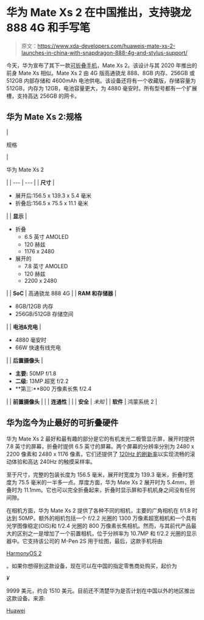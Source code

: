 # 华为 Mate Xs 2 在中国推出，支持骁龙 888 4G 和手写笔

> 原文：<https://www.xda-developers.com/huaweis-mate-xs-2-launches-in-china-with-snapdragon-888-4g-and-stylus-support/>

今天，华为宣布了其下一款[可折叠手机](https://www.xda-developers.com/best-foldable-phones/)，Mate Xs 2。该设计与其 2020 年推出的前身 Mate Xs 相似。Mate Xs 2 由 4G 版高通骁龙 888、8GB 内存、256GB 或 512GB 内部存储和 4600mAh 电池供电。该设备还将有一个收藏版，存储容量为 512GB，内存为 12GB，电池容量更大，为 4880 毫安时。所有型号都有一个扩展槽，支持高达 256GB 的网卡。

## 华为 Mate Xs 2:规格

| 

规格

 | 

华为 Mate Xs 2

 |
| --- | --- |
| **尺寸** | 

*   展开后:156.5 x 139.3 x 5.4 毫米
*   折叠后:156.5 x 75.5 x 11.1 毫米

 |
| **显示** | 

*   折叠
    *   6.5 英寸 AMOLED
    *   120 赫兹
    *   1176 x 2480
*   展开的
    *   7.8 英寸 AMOLED
    *   120 赫兹
    *   2200 x 2480

 |
| **SoC** | 高通骁龙 888 4G |
| **RAM 和存储器** | 

*   8GB/12GB 内存
*   256GB/512GB 存储空间

 |
| **电池&充电** | 

*   4880 毫安时
*   66W 快速有线充电

 |
| **后置摄像头** | 

*   **主要:** 50MP f/1.8
*   **二级:** 13MP 超宽 f/2.2
*   **第三:**800 万像素长焦 f/2.4

 |
| **前置摄像头** |  |
| **连通性** |  |
| **安全** | *未知* |
| **软件** | 鸿蒙系统 2 |

## 华为迄今为止最好的可折叠硬件

华为 Mate Xs 2 最好和最有趣的部分是它的有机发光二极管显示屏，展开时提供 7.8 英寸的屏幕，折叠时提供 6.5 英寸的屏幕。两个屏幕的分辨率分别为 2480 x 2200 像素和 2480 x 1176 像素，它们还提供了 [120Hz 的刷新率](https://www.xda-developers.com/smartphone-display-refresh-rates-explained/)以实现流畅的滚动体验和高达 240Hz 的触摸采样率。

至于尺寸，完整的包装长度为 156.5 毫米，展开时宽度为 139.3 毫米，折叠时宽度为 75.5 毫米的一半多一点。厚度方面，华为 Mate Xs 2 展开时为 5.4mm，折叠时为 11.1mm。它也可以完全折叠起来，折叠时显示屏和手机机身之间没有任何间隙。

在相机方面，华为 Mate Xs 2 提供了各种不同的相机，主要的广角相机在 f/1.8 时达到 50MP。额外的相机包括一个 f/2.2 光圈的 1300 万像素超宽相机和一个具有光学图像稳定(OIS)和 f/2.4 光圈的 800 万像素长焦相机。然而，与其前代产品最大的区别之一是增加了一个前置相机，位于分辨率为 10.7MP 和 f/2.2 光圈的显示器中。它支持该公司的 M-Pen 2S 用于绘图，最后，这款手机将由

[HarmonyOS 2](https://www.xda-developers.com/harmony-os-2-0-initial-version-based-on-android/#update1)

。如果你想得到这款设备，现在可以在中国的指定零售商处购买，起价为

*¥*

9999 美元，约合 1510 美元。目前还不清楚华为是否计划在中国以外的地区推出这款设备。来源:

[Huawei](https://consumer.huawei.com/cn/phones/mate-xs2/)